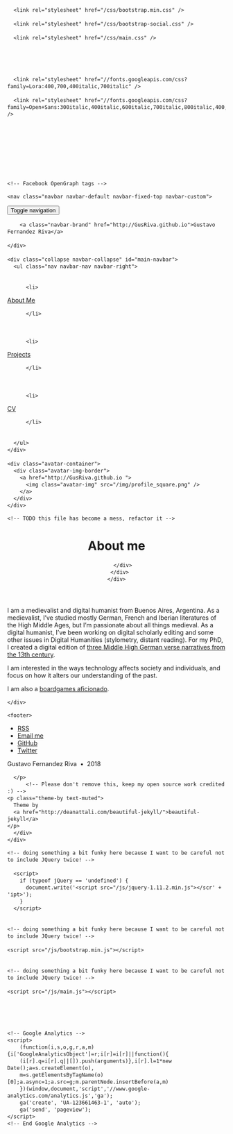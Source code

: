 
<!DOCTYPE html>
<html lang="en">
  <!-- Beautiful Jekyll | MIT license | Copyright Dean Attali 2016 -->
  <head>
  <meta charset="utf-8" />
  <meta http-equiv="X-UA-Compatible" content="IE=edge">
  <meta name="viewport" content="width=device-width, initial-scale=1.0, maximum-scale=1.0, viewport-fit=cover">

  <title>About me</title>

  <meta name="author" content="Gustavo Fernandez Riva" />

  

  <link rel="alternate" type="application/rss+xml" title="Gustavo Fernandez Riva - Personal Page of Gustavo Fernandez Riva" href="/feed.xml" />

  

  

  
    
      
  <link rel="stylesheet" href="//maxcdn.bootstrapcdn.com/font-awesome/4.6.0/css/font-awesome.min.css" />

    
  

  
    
      <link rel="stylesheet" href="/css/bootstrap.min.css" />
    
      <link rel="stylesheet" href="/css/bootstrap-social.css" />
    
      <link rel="stylesheet" href="/css/main.css" />
    
  

  
    
      <link rel="stylesheet" href="//fonts.googleapis.com/css?family=Lora:400,700,400italic,700italic" />
    
      <link rel="stylesheet" href="//fonts.googleapis.com/css?family=Open+Sans:300italic,400italic,600italic,700italic,800italic,400,300,600,700,800" />
    
  

  

  

  

    <!-- Facebook OpenGraph tags -->
  

  
  <meta property="og:title" content="About me" />
  

   
  <meta property="og:description" content="I am a medievalist and digital humanist from Buenos Aires, Argentina. As a medievalist, I've studied mostly German, French and Iberian literatures of the High Middle Ages, but I'm passionate about all things medieval. As a digital humanist, I've been working on digital scholarly editing and some other issues in...">
  


  <meta property="og:type" content="website" />

  
  <meta property="og:url" content="http://GusRiva.github.io/aboutme/" />
  <link rel="canonical" href="http://GusRiva.github.io/aboutme/" />
  

  


  <!-- Twitter summary cards -->
  <meta name="twitter:card" content="summary" />
  <meta name="twitter:site" content="@" />
  <meta name="twitter:creator" content="@" />

  
  <meta name="twitter:title" content="About me" />
  

  
  <meta name="twitter:description" content="I am a medievalist and digital humanist from Buenos Aires, Argentina. As a medievalist, I've studied mostly German, French and Iberian literatures of the High Middle Ages, but I'm passionate about all things medieval. As a digital humanist, I've been working on digital scholarly editing and some other issues in...">
  

  

  

</head>


  <body>

    
  
    <nav class="navbar navbar-default navbar-fixed-top navbar-custom">
  <div class="container-fluid">
    <div class="navbar-header">
      <button type="button" class="navbar-toggle" data-toggle="collapse" data-target="#main-navbar">
        <span class="sr-only">Toggle navigation</span>
        <span class="icon-bar"></span>
        <span class="icon-bar"></span>
        <span class="icon-bar"></span>
      </button>
      
        <a class="navbar-brand" href="http://GusRiva.github.io">Gustavo Fernandez Riva</a>
      
    </div>

    <div class="collapse navbar-collapse" id="main-navbar">
      <ul class="nav navbar-nav navbar-right">
      
        
          <li>
            






<a href="/aboutme">About Me</a>

          </li>
        
        
        
          <li>
            






<a href="/projects">Projects</a>

          </li>
        
        
        
          <li>
            






<a href="/cv">CV</a>

          </li>
        
        
      </ul>
    </div>

	<div class="avatar-container">
	  <div class="avatar-img-border">
	    <a href="http://GusRiva.github.io ">
	      <img class="avatar-img" src="/img/profile_square.png" />
		</a>
	  </div>
	</div>

  </div>
</nav>


    <!-- TODO this file has become a mess, refactor it -->





<header class="header-section ">

<div class="intro-header no-img">
  <div class="container">
    <div class="row">
      <div class="col-lg-8 col-lg-offset-2 col-md-10 col-md-offset-1">
        <div class="page-heading">
          <h1>About me</h1>
		  
		  
		  
        </div>
      </div>
    </div>
  </div>
</div>
</header>




<div class="container" role="main">
  <div class="row">
    <div class="col-lg-8 col-lg-offset-2 col-md-10 col-md-offset-1">
      <p>I am a medievalist and digital humanist from Buenos Aires, Argentina. As a medievalist, I’ve studied mostly German, French and Iberian literatures of the High Middle Ages, but I’m passionate about all things medieval. As a digital humanist, I’ve been working on digital scholarly editing and some other issues in Digital Humanities (stylometry, distant reading). For my PhD, I created a digital edition of <a href="http://kvwdigital.000webhostapp.com/">three Middle High German verse narratives from the 13th century</a>.</p>

<p>I am interested in the ways technology affects society and individuals, and focus on how it alters our understanding of the past.</p>

<p>I am also a <a href="https://boardgamegeek.com/user/GusRiva">boardgames aficionado</a>.</p>

	    
    </div>
  </div>
</div>


    <footer>
  <div class="container beautiful-jekyll-footer">
    <div class="row">
      <div class="col-lg-8 col-lg-offset-2 col-md-10 col-md-offset-1">
        <ul class="list-inline text-center footer-links"><li><a href="/feed.xml" title="RSS"><span class="fa-stack fa-lg" aria-hidden="true">
                  <i class="fa fa-circle fa-stack-2x"></i>
                  <i class="fa fa-rss fa-stack-1x fa-inverse"></i>
                </span>
                <span class="sr-only">RSS</span>
              </a>
            </li><li><a href="mailto:gustavo.riva@filo.uba.ar" title="Email me"><span class="fa-stack fa-lg" aria-hidden="true">
                  <i class="fa fa-circle fa-stack-2x"></i>
                  <i class="fa fa-envelope fa-stack-1x fa-inverse"></i>
                </span>
                <span class="sr-only">Email me</span>
              </a>
            </li><li><a href="https://github.com/GusRiva" title="GitHub"><span class="fa-stack fa-lg" aria-hidden="true">
                  <i class="fa fa-circle fa-stack-2x"></i>
                  <i class="fa fa-github fa-stack-1x fa-inverse"></i>
                </span>
                <span class="sr-only">GitHub</span>
              </a>
            </li><li><a href="https://twitter.com/Medieval_Gus" title="Twitter"><span class="fa-stack fa-lg" aria-hidden="true">
                  <i class="fa fa-circle fa-stack-2x"></i>
                  <i class="fa fa-twitter fa-stack-1x fa-inverse"></i>
                </span>
                <span class="sr-only">Twitter</span>
              </a>
            </li></ul>
      <p class="copyright text-muted">
      Gustavo Fernandez Riva
      &nbsp;&bull;&nbsp;
      2018

      

      
      </p>
          <!-- Please don't remove this, keep my open source work credited :) -->
    <p class="theme-by text-muted">
      Theme by
      <a href="http://deanattali.com/beautiful-jekyll/">beautiful-jekyll</a>
    </p>
      </div>
    </div>
  </div>
</footer>

  
    






  
    <!-- doing something a bit funky here because I want to be careful not to include JQuery twice! -->
    
      <script>
      	if (typeof jQuery == 'undefined') {
      	  document.write('<script src="/js/jquery-1.11.2.min.js"></scr' + 'ipt>');
      	}
      </script>
    
  
    <!-- doing something a bit funky here because I want to be careful not to include JQuery twice! -->
    
	<script src="/js/bootstrap.min.js"></script>
    
  
    <!-- doing something a bit funky here because I want to be careful not to include JQuery twice! -->
    
	<script src="/js/main.js"></script>
    
  



	<!-- Google Analytics -->
	<script>
		(function(i,s,o,g,r,a,m){i['GoogleAnalyticsObject']=r;i[r]=i[r]||function(){
		(i[r].q=i[r].q||[]).push(arguments)},i[r].l=1*new Date();a=s.createElement(o),
		m=s.getElementsByTagName(o)[0];a.async=1;a.src=g;m.parentNode.insertBefore(a,m)
		})(window,document,'script','//www.google-analytics.com/analytics.js','ga');
		ga('create', 'UA-123661463-1', 'auto');
		ga('send', 'pageview');
	</script>
	<!-- End Google Analytics -->


  
  </body>
</html>
